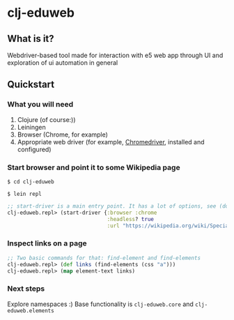 # clj-eduweb

## What is it?
Webdriver-based tool made for interaction with e5 web app through UI and exploration of ui automation in general

## Quickstart

### What you will need
1. Clojure (of course:))
2. Leiningen
3. Browser (Chrome, for example)
4. Appropriate web driver (for example, [Chromedriver](https://chromedriver.chromium.org/), installed and configured)

### Start browser and point it to some Wikipedia page
`$ cd clj-eduweb`

`$ lein repl`

```clojure
;; start-driver is a main entry point. It has a lot of options, see (doc start-driver)
clj-eduweb.repl> (start-driver {:browser :chrome
                                :headless? true
                                :url "https://wikipedia.org/wiki/Special:Random"})
```
### Inspect links on a page
```clojure
;; Two basic commands for that: find-element and find-elements
clj-eduweb.repl> (def links (find-elements (css "a")))
clj-eduweb.repl> (map element-text links)
```

### Next steps
Explore namespaces :)
Base functionality is `clj-eduweb.core` and `clj-eduweb.elements`
